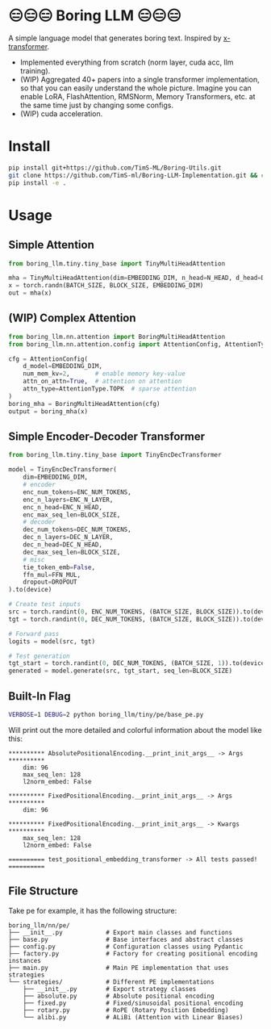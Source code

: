 # 😑😑😑 Boring LLM 😑😑😑 

A simple language model that generates boring text. Inspired by [x-transformer](https://github.com/lucidrains/x-transformers).
- Implemented everything from scratch (norm layer, cuda acc, llm training).
- (WIP) Aggregated 40+ papers into a single transformer implementation, so that you can easily understand the whole picture. Imagine you can enable LoRA, FlashAttention, RMSNorm, Memory Transformers, etc. at the same time just by changing some configs.
- (WIP) cuda acceleration.


# Install
```bash
pip install git+https://github.com/TimS-ML/Boring-Utils.git
git clone https://github.com/TimS-ml/Boring-LLM-Implementation.git && cd Boring-LLM-Implementation
pip install -e .
```


# Usage
## Simple Attention
```python
from boring_llm.tiny.tiny_base import TinyMultiHeadAttention

mha = TinyMultiHeadAttention(dim=EMBEDDING_DIM, n_head=N_HEAD, d_head=D_HEAD, causal=False)
x = torch.randn(BATCH_SIZE, BLOCK_SIZE, EMBEDDING_DIM)
out = mha(x)
```


## (WIP) Complex Attention
```python
from boring_llm.nn.attention import BoringMultiHeadAttention 
from boring_llm.nn.attention.config import AttentionConfig, AttentionType

cfg = AttentionConfig(
    d_model=EMBEDDING_DIM,
    num_mem_kv=2,       # enable memory key-value
    attn_on_attn=True,  # attention on attention
    attn_type=AttentionType.TOPK  # sparse attention
)
boring_mha = BoringMultiHeadAttention(cfg)
output = boring_mha(x)
```


## Simple Encoder-Decoder Transformer
```python
from boring_llm.tiny.tiny_base import TinyEncDecTransformer

model = TinyEncDecTransformer(
    dim=EMBEDDING_DIM,
    # encoder
    enc_num_tokens=ENC_NUM_TOKENS,
    enc_n_layers=ENC_N_LAYER,
    enc_n_head=ENC_N_HEAD,
    enc_max_seq_len=BLOCK_SIZE,
    # decoder
    dec_num_tokens=DEC_NUM_TOKENS,
    dec_n_layers=DEC_N_LAYER,
    dec_n_head=DEC_N_HEAD,
    dec_max_seq_len=BLOCK_SIZE,
    # misc
    tie_token_emb=False,
    ffn_mul=FFN_MUL,
    dropout=DROPOUT
).to(device)

# Create test inputs
src = torch.randint(0, ENC_NUM_TOKENS, (BATCH_SIZE, BLOCK_SIZE)).to(device)
tgt = torch.randint(0, DEC_NUM_TOKENS, (BATCH_SIZE, BLOCK_SIZE)).to(device)

# Forward pass
logits = model(src, tgt)

# Test generation
tgt_start = torch.randint(0, DEC_NUM_TOKENS, (BATCH_SIZE, 1)).to(device)
generated = model.generate(src, tgt_start, seq_len=BLOCK_SIZE)
```


## Built-In Flag
```bash
VERBOSE=1 DEBUG=2 python boring_llm/tiny/pe/base_pe.py
```

Will print out the more detailed and colorful information about the model like this:
```
********** AbsolutePositionalEncoding.__print_init_args__ -> Args **********
    dim: 96
    max_seq_len: 128
    l2norm_embed: False

********** FixedPositionalEncoding.__print_init_args__ -> Args **********
    dim: 96

********** FixedPositionalEncoding.__print_init_args__ -> Kwargs **********
    max_seq_len: 128
    l2norm_embed: False

========== test_positional_embedding_transformer -> All tests passed! ==========
```


## File Structure
Take pe for example, it has the following structure:
```
boring_llm/nn/pe/
├── __init__.py            # Export main classes and functions
├── base.py                # Base interfaces and abstract classes
├── config.py              # Configuration classes using Pydantic
├── factory.py             # Factory for creating positional encoding instances
├── main.py                # Main PE implementation that uses strategies
└── strategies/            # Different PE implementations
    ├── __init__.py        # Export strategy classes
    ├── absolute.py        # Absolute positional encoding
    ├── fixed.py           # Fixed/sinusoidal positional encoding
    ├── rotary.py          # RoPE (Rotary Position Embedding)
    └── alibi.py           # ALiBi (Attention with Linear Biases)
```